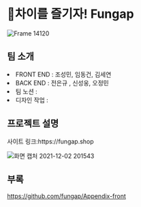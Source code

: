 <h1>🎉차이를 즐기자! Fungap</h1>

![Frame 14120](https://user-images.githubusercontent.com/89460880/144413012-68612fe9-b1f7-428d-8ce9-6fa53c9a3a31.png)

<h2>팀 소개</h2>

 <li> FRONT END : 조성민, 임동건, 김세연
 <li> BACK END : 전은규 , 신성웅, 오정민
 <li> 팀 노션 : 
 <li> 디자인 작업 : 


<h2>프로젝트 설명</h2>
사이트 링크:https://fungap.shop

![화면 캡처 2021-12-02 201543](https://user-images.githubusercontent.com/89460880/144414643-bb0c1d4a-9aee-4604-bd2b-f6c137d0fe07.png)


## 부록
<https://github.com/fungap/Appendix-front>
